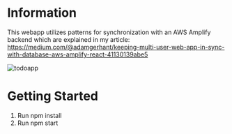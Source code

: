 # Information
This webapp utilizes patterns for synchronization with an AWS Amplify backend which are explained in my article: https://medium.com/@adamgerhant/keeping-multi-user-web-app-in-sync-with-database-aws-amplify-react-41130139abe5

![todoapp](https://github.com/adamgerhant/SynchronousTodoApp/assets/116332429/e4b10166-d42c-42e0-a9e0-8f60b03f07e3)

# Getting Started
1. Run npm install
2. Run npm start


